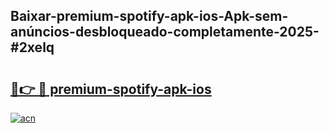 ## Baixar-premium-spotify-apk-ios-Apk-sem-anúncios-desbloqueado-completamente-2025-#2xelq

# <h2><a href="https://ainizakaria.my?title=premium-spotify-apk-ios&ref=20M">🔗👉 🔴 premium-spotify-apk-ios</a></h2>

[![acn](https://github.com/user-attachments/assets/0f9c940e-d8b0-45ae-aac7-cd30a18b3e1c)](https://ainizakaria.my?title=premium-spotify-apk-ios&ref=20M)


